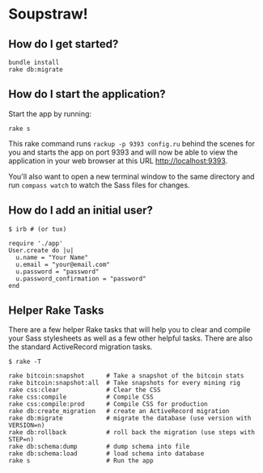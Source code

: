 # Soupstraw!

## How do I get started?

    bundle install
    rake db:migrate

## How do I start the application?

Start the app by running:

    rake s

This rake command runs `rackup -p 9393 config.ru` behind the scenes for you and starts the app on port 9393 and will now be able to view the application in your web browser at this URL [http://localhost:9393](http://localhost:9393).

You'll also want to open a new terminal window to the same directory and run `compass watch` to watch the Sass files for changes.

## How do I add an initial user?

    $ irb # (or tux)

    require './app'
    User.create do |u|
      u.name = "Your Name"
      u.email = "your@email.com"
      u.password = "password"
      u.password_confirmation = "password"
    end

## Helper Rake Tasks

There are a few helper Rake tasks that will help you to clear and compile your Sass stylesheets as well as a few other helpful tasks. There are also the standard ActiveRecord migration tasks.

    $ rake -T

    rake bitcoin:snapshot      # Take a snapshot of the bitcoin stats
    rake bitcoin:snapshot:all  # Take snapshots for every mining rig
    rake css:clear             # Clear the CSS
    rake css:compile           # Compile CSS
    rake css:compile:prod      # Compile CSS for production
    rake db:create_migration   # create an ActiveRecord migration
    rake db:migrate            # migrate the database (use version with VERSION=n)
    rake db:rollback           # roll back the migration (use steps with STEP=n)
    rake db:schema:dump        # dump schema into file
    rake db:schema:load        # load schema into database
    rake s                     # Run the app

